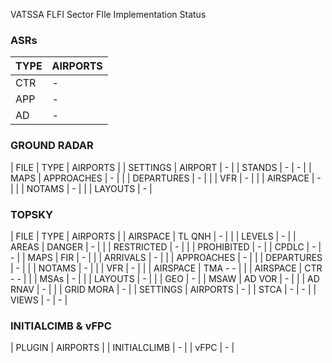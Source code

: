 VATSSA FLFI Sector FIle Implementation Status

### ASRs

| TYPE  | AIRPORTS |
| ----- | -------- |
| CTR   | - |
| APP   | - |
| AD    | - |

### GROUND RADAR

| FILE      | TYPE          | AIRPORTS |
| SETTINGS  | AIRPORT       | - |
| STANDS    | -             | - |
| MAPS      | APPROACHES    | - |
|           | DEPARTURES    | - |
|           | VFR           | - |
|           | AIRSPACE      | - |
|           | NOTAMS        | - |
|           | LAYOUTS       | - |

### TOPSKY
| FILE      | TYPE          | AIRPORTS |
| AIRSPACE  | TL QNH        | - |
|           | LEVELS        | - |
| AREAS     | DANGER        | - |
|           | RESTRICTED    | - |
|           | PROHIBITED    | - |
| CPDLC     | -             | - |
| MAPS      | FIR           | - |
|           | ARRIVALS      | - |
|           | APPROACHES    | - |
|           | DEPARTURES    | - |
|           | NOTAMS        | - |
|           | VFR           | - |
|           | AIRSPACE      | TMA - - |
|           | AIRSPACE      | CTR - - |
|           | MSAs          | - |
|           | LAYOUTS       | - |
|           | GEO           | - |
| MSAW      | AD VOR        | - |
|           | AD RNAV       | - |
|           | GRID MORA     | - |
| SETTINGS  | AIRPORTS      | - |
| STCA      | -             | - |
| VIEWS     | -             | - |


### INITIALCIMB & vFPC

| PLUGIN | AIRPORTS |
| INITIALCLIMB  | - |
| vFPC          | - |